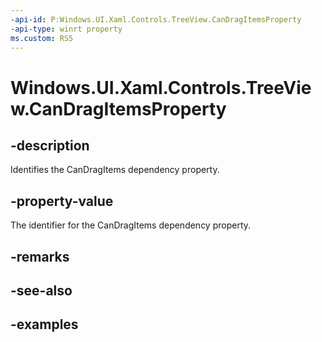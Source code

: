 ```yaml
---
-api-id: P:Windows.UI.Xaml.Controls.TreeView.CanDragItemsProperty
-api-type: winrt property
ms.custom: RS5
---
```


<!-- Property syntax.
public DependencyProperty CanDragItemsProperty { get; }
-->

# Windows.UI.Xaml.Controls.TreeView.CanDragItemsProperty

## -description

Identifies the CanDragItems dependency property.

## -property-value

The identifier for the CanDragItems dependency property.

## -remarks

## -see-also

## -examples

